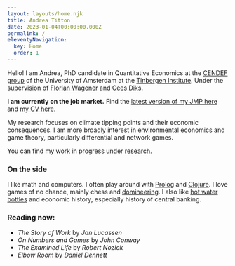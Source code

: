 ```yaml
---
layout: layouts/home.njk
title: Andrea Titton
date: 2023-01-04T00:00:00.000Z
permalink: /
eleventyNavigation:
  key: Home
  order: 1
---
```


Hello! I am Andrea, PhD candidate in Quantitative Economics at the [CENDEF group](https://cendef.uva.nl/) of the University of Amsterdam at the [Tinbergen Institute](https://tinbergen.nl/). Under the supervision of [Florian Wagener](https://www.uva.nl/en/profile/w/a/f.o.o.wagener/f.o.o.wagener.html) and [Cees Diks](https://www.uva.nl/en/profile/d/i/c.g.h.diks/c.g.h.diks.html). 

**I am currently on the job market.** Find the [latest version of my JMP here](../static/docs/tipping-point.pdf) and [my CV here.](static/docs/titton-cv.pdf)

My research focuses on climate tipping points and their economic consequences. I am more broadly interest in environmental economics and game theory, particularly differential and network games. 

You can find my work in progress under [research](/research).

### On the side
I like math and computers. I often play around with [Prolog](https://github.com/NoFishLikeIan/prolog-playground) and [Clojure](https://github.com/NoFishLikeIan/dietary-monitor). I love games of no chance, mainly chess and [domineering](https://webdocs.cs.ualberta.ca/~games/domineering/). I also like [hot water bottles](https://solar.lowtechmagazine.com/2022/01/the-revenge-of-the-hot-water-bottle.html) and economic history, especially history of central banking.

### Reading now:

- _The Story of Work_ by *Jan Lucassen*
- _On Numbers and Games_ by *John Conway*
- _The Examined Life_ by *Robert Nozick*
- _Elbow Room_ by *Daniel Dennett*